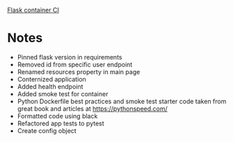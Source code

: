 [Flask container CI](https://github.com/bregman-arie/devops-exercises/tree/master/exercises/flask_container_ci)

# Notes

- Pinned flask version in requirements
- Removed id from specific user endpoint
- Renamed resources property in main page
- Conternized application
- Added health endpoint
- Added smoke test for container
- Python Dockerfile best practices and smoke test starter code taken from great book and articles at https://pythonspeed.com/
- Formatted code using black
- Refactored app tests to pytest
- Create config object
